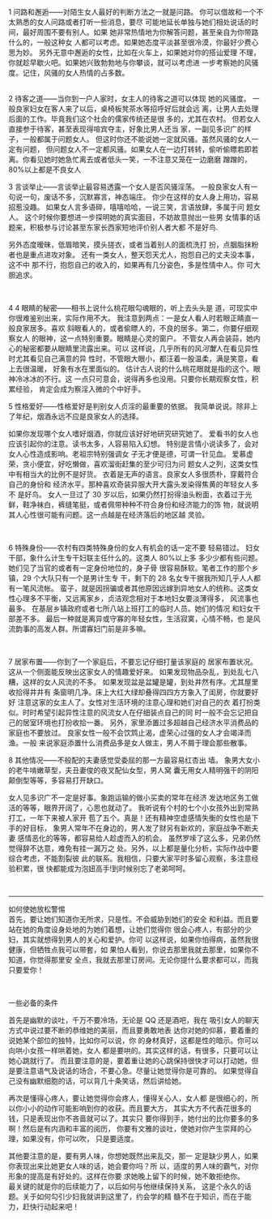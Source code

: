 1 问路和邂逅——对陌生女人最好的判断方法之一就是问路。
你可以借故和一个不太熟悉的女人问路或者打听一些消息，要尽
可能地延长单独与她们相处说话的时间，最好周围不要有别人。如果
她非常热情地为你解答问题，甚至亲自为你带路什么的，一般这种女
人都可以考虑。如果她态度平淡甚至很冷漠，你最好少费心思为妙。
另外无意中邂逅的女性，比如在火车上，如果她对你的搭讪爱理
不理，你就趁早歇火吧。如果她兴致勃勃地与你攀谈，就可以考虑进
一步考察她的风骚度。记住，风骚的女人热情的占多数。

<br/>
2 待客之道——当你到一户人家时，女主人的待客之道可以体现
她的风骚度。
一般良家妇女在客人来了以后，桌椅板凳茶水等招呼好后就会远
离，让男人去处理后面的工作。毕竟我们这个社会的儒家传统还是很
多的，尤其在农村。
但若女人直接参于待客，甚至表现得喧宾夺主，好象比男人还当
家，一副见多识广的样子，一般都属于问题女人。
但这时你还不能说她一定就风骚。虽然风骚的女人一定有问题，
但问题女人不一定都风骚。如果女人在一边打转转，偷听偷瞟若即若
离。你看见她时她急忙离去或者低头一笑，一不注意又笼在一边磨磨
蹭蹭的，80%以上都是不良女人

<br/>

3 言谈举止——言谈举止最容易透露一个女人是否风骚淫荡。
一般良家女人有一句说一句，废话不多，沉默寡言，神态端庄。
你少在这样的女人身上用功，容易招惹没趣。
如果女人言多语碎，嘻嘻哈哈，一说三笑，言语放肆，多属于问
题女人。
这个时候你要想进一步探明她的真实面目，不妨故意抛出一些男
女情事的话题来，积极参与讨论甚至东家长西家短地评价别人者大都
不是好鸟.

另外态度暧昧，低眉暗笑，摸头搓衣，或者当着别人的面梳洗打
扮，点胭脂抹粉者也是重点进攻对象。
还有一类女人，整天怨天尤人，抱怨自己的丈夫没本事，这不中
那不行，抱怨自己的收入的，如果再有几分姿色，多是性情中人。你
可大胆追求。

<br/>

4 
4 眼睛的秘密——相书上说什么桃花眼勾魂眼的，听上去头头是
道，可现实中你很难鉴别出来，实际作用不大。
我注意到两点：一是女人看人时若眼正睛直一般良家居多。喜欢
斜眼看人的，或者偷瞟人的，不良的居多。第二，你要仔细观察女人
的眼神，这一点特别重要。眼睛是心灵的窗户。
不管女人再会装蒜，她内心的秘密都要从眼睛里流露出来。可以
这样说，几乎所有的风*河蟹*人在看见异性时尤其看见自己满意的异
性时，不管眼大眼小，都汪着一股温柔，满是笑意，看上去很温暖，
好象有水在里面似的。
估计古人说的什么桃花眼就是指的这个。眼神冷冰冰的不行。这
一点只可意会，说得再多也没用。只要你长期观察女性，积累经验，
肯定会成为察淫入微的个中好手。
<br/>


5 性格爱好——性格爱好是判别女人贞淫的最重要的依据。
我简单说说。除非上了年纪，烟酒永远不应是良家女人的选择。

如果你发现哪个女人嗜好烟酒，你就应该好好地研究研究她了。
爱看书的女人也应该引起你的注意。读书太多，人容易陷入幻想。
特别是言情小说读多了，会对女人心性造成影响。老祖宗特别强调女
子无才便是德，可谓一针见血。
爱慕虚荣，贪小便宜，好吃懒做，喜欢溜街赶集的至少可归为问
题女人之列，这类女性中有相当大的比例不是好货。
衣着是无声的语言。良家女人多很质朴，穿戴符合自己的身份和
经济水平。那种喜欢奇装异服大开大露头发染得焦黄的年轻女人多不
是好鸟。
女人一旦过了 30 岁以后，如果仍然打扮得油头粉面，衣着过于光
鲜，鞋净袜白，裤缝笔挺，或者佩带种种不符合身份和经济能力的饰
物，就说明其人心性很可能有问题。这一点越是在经济落后的地区越
灵验。

<br/>

6 特殊身份——农村有四类特殊身份的女人有机会的话一定不要
轻易错过。
妇女干部，象什么计生专干妇联主任什么的。这类人 80%以上多
多少少都有些问题。她们见了当官的或者有一定身份地位的，身子骨
很容易酥软。笔者工作的那个乡镇，29 个大队只有一个是男计生专
干，剩下的 28 名女专干据我所知几乎人人都有一笔风流帐。
蛮子，就是因拐骗或者其他原因远嫁到异地女人的统称。这类女
性心理多不平衡，又远离家乡，贞洁观念相对于本地妇女要淡薄得多，
风流事也最多。
在基层乡镇政府或者七所八站上班打工的临时人员。她们的情况
和妇女干部差不多。
最后一种就是离异或守寡的年轻女性，生活寂寞，心情不畅，也
是风流韵事的高发人群。所谓寡妇门前是非多嘛。

<br/>

7 居家布置——你到了一个家庭后，不要忘记仔细打量该家庭的
居家布置状况。这从一个侧面能反映出这家女人的情趣爱好来。
如果发现物品杂乱，到处乱七八糟，这样的女人风流的不多。
如果发现盆是盆罐是罐，到处井然有序。尤其屋里收拾得井井有
条窗明几净。床上大红大绿却叠得四四方方象入了闺房，你就要好好
注意这家的女主人了。女性对生活环境的注意心理和她们对自己的衣
着打扮类似。时时希望引起异性注意的风流女人在仔细装点自己的同
时一般不会忘记把自己的居室环境也打扮收拾一番。
另外，家里添置过多超越自己经济水平消费品的家庭也不要放过。
良家女性一般不会饮鸩止渴，虚荣心过强的女人才会竭泽而渔。一般
来说家庭添置什么消费品多是女人做主，男人不屑于理会那些散事。

8 其他情况——不般配的夫妻感觉受委屈的那一方最容易红杏出
墙。
象男大女小的老牛啃嫩草型，夫丑妻俊的夜叉配仙女型，男人窝
囊无用女人精明强干的阴阳颠倒型等等，多容易打开缺口。 

女人见多识广不一定是好事。象跑运输的做小买卖的常年在经济
发达地区务工做活的等等，眼界开阔了，心思也就动了。
我听说有个村的七个小女孩外出到常熟打工，一年下来被人家开
苞了五个。真是！还有精神空虚感情失衡的女性也是下手的好目标，
象男人常年不在身边的，男人发了财另有新欢的，家庭战争不断夫妻
感情恶化的等等，都容易给人趁虚而入的机会。
虽然罗嗦了这么多，兄弟仍然觉得辞不达意，难免有挂一漏万之
处。另外，以上都是量化分析，实际作战中要综合考虑，不能割裂彼
此的联系。我相信，只要大家平时多留心观察，多注意经验积累，很
快都能成为泡妞高手!到时候别忘了老弟呵呵。

<br/>


------------------------------------------------

如何使她放松警惕
<br/>
首先，要让她们知道你无所求，只是性。不会威胁到她们的安全
和利益。而且要站在她的角度设身处地的为她们着想，让她们觉得你
很会心疼人，有部分的少妇，其实就想得到男人的关心和爱护。你可
以这样说，如果你怕得病，虽然我很健康，但牺牲点我可以带套，如
果怕人看到，你说去那里我就去那里，如果你不知道，你觉得那里安
全点，我就去那里订房间。无论你提什么要求都可以，而我只要爱你！

<br/>

一些必备的条件<br/>

首先是幽默的谈吐，千万不要冷场，无论是 QQ 还是酒吧，我在
吸引女人的聊天方式中说过要不断的恭维她的美丽，而且要勇敢地表
达你对她的仰慕，要着重的说她某个部位的独特，比如你可以说，你
的身材真好，这都是性的暗示。你可以向哄小女孩一样哄着她，女人
都是要哄的。其实这样的话，有很多，只要可以让她心跳就行了。
而且要注意的是，要着重让她的心跳保持很快才可以打动她，但
是要注意语气及说话的场合，不要心急。尽量让她觉得你是可靠的。
如果觉得自己没有幽默细胞的话，可以背几十条笑话，然后讲给她。

再次是懂得心疼人，要让她觉得你会疼人，懂得关心人，女人都
是很细心的，所以你小小的动作可能影响到你的收获。而且要大方，
其实大方不代表花很多的钱，只是表现出你不吝啬就可以了。其实只
要你得到手，她付出的比你要多的多啊！然后是有内涵和丰富的阅历，
你要有文雅的谈吐，使她对你产生崇拜的心理，如果没有，你可以吹，
只是要适度。

其他要注意的是，要有男人味，你想她既然出来乱交，那一
定是缺少男人，如果你表现出来比她更女人味的话，她会要你吗？所
以，适度的男人味的霸气，对你形象的提高是有好处的。这样在你要
求她晚上留下的时候，她不敢拒绝你。
<br/>
最关键的就是你的后续能力了，以后如何与他继续保持关系，
这是个永久的话题。关于如何勾引少妇我就讲到这里了，约会学的精
髓不在于知识，而在于能力，赶快行动起来吧！


